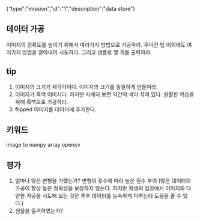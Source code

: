 {"type":"mission","id":"1","description":"data store"}
## 데이터 가공
이미지의 정확도를 높이기 위해서 여러가지 방법으로 가공하라. 주어진 팁 이외에도 여러가지 방법을 알아내어 시도하라. 그리고 샘플로 몇 개를 출력하라.
## tip
1. 이미지의 크기가 제각각이다. 이미지의 크기를 동일하게 만들어라.
2.  이미지가 흑백 이미지다. 하지만 자세히 보면 약간의 색이 섞여 있다. 원활한 학습을 위해 흑백으로 가공하라.
3. flipped 이미지를 데이터에 추가한다.

## 키워드
image to numpy array opencv
## 평가
1. 얼마나 많은 변형을 가했는가? 변형의 횟수에 따라 높은 점수 부여
(많은 데이터의 가공이 항상 높은 정확성을 보장하지 않는다. 하지만 학생의 입장에서 이미지의 다양한 가공을 시도해 보는 것은 추후 데이터를 능숙하게 다루는데 도움을 줄 수 있다.)
2. 샘플을 출력하였는가?
